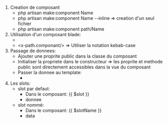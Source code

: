 1. Creation de composant
    - php artisan make:component Name
    - php artisan make:component Name --inline
        => creation d'un seul fichier
    - php artisan make:component path/Name
2. Utilisation d'un composant blade:
    - <x-componant/>
    - <x-path.componant/>
        => Utiliser la notation kebab-case
3. Passage de donnees:
    - Ajouter une proprite public dans la classe du composant
    - Initialiser la propriete dans le constructeur
        => les proprite et methode public sont directement accessibles dans la vue du composant
    - Passer la donnee au template:
        - <x-componant :propety="$value"/>
4. Les slots:
    - slot par defaut:
        - Dans le composant:
            {{ $slot }}
        - <x-componant>donnee</x-componant>
    - slot nommé:
        - Dans le composant:
            {{ $slotName }}
        - <x-componant>
                <x-slot name="slotName">
                    data
                </x-slot>
          </x-componant>